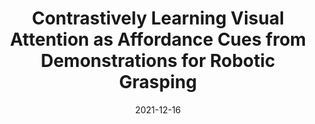 ---
title: "Contrastively Learning Visual Attention as Affordance Cues from Demonstrations for Robotic Grasping"
collection: publications
permalink: /publication/2021-12-16-Contrastively-Learning-Visual-Attention-as-Affordance-Cues-from-Demonstrations-for-Robotic-Grasping
# excerpt: 'Conventional works that learn grasping affordance from demonstrations need to explicitly predict grasping configurations, such as gripper approaching angles or grasping preshapes. Classic motion planners could then sample trajectories by using such predicted configurations. In this work, our goal is instead to fill the gap between affordance discovery and affordance-based policy learning by integrating the two objectives in an end-to-end imitation learning framework based on deep neural networks. From a psychological perspective, there is a close association between attention and affordance. Therefore, with an end-to-end neural network, we propose to learn affordance cues as visual attention that serves as a useful indicating signal of how a demonstrator accomplishes tasks, instead of explicitly modeling affordances. To achieve this, we propose a contrastive learning framework that consists of a Siamese encoder and a trajectory decoder. We further introduce a coupled triplet loss to encourage the discovered affordance cues to be more affordance-relevant. Our experimental results demonstrate that our model with the coupled triplet loss achieves the highest grasping success rate in a simulated robot environment. Our project website can be accessed through the project website (please refer to the paper for the link).'
date: 2021-12-16
venue: 'IEEE/RSJ International Conference on Intelligent Robots and Systems (IROS)'
paperurl: 'https://ieeexplore.ieee.org/document/9636760'
citation: 'Y. Zha, S. Bhambri and L. Guan, "Contrastively Learning Visual Attention as Affordance Cues from Demonstrations for Robotic Grasping," 2021 IEEE/RSJ International Conference on Intelligent Robots and Systems (IROS), 2021, pp. 7835-7842, doi: 10.1109/IROS51168.2021.9636760.'
---